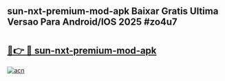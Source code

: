 ## sun-nxt-premium-mod-apk Baixar Gratis Ultima Versao Para Android/IOS 2025 #zo4u7

# <h2><a href="https://ainizakaria.my?title=sun-nxt-premium-mod-apk&ref=20M">🔗👉 🔴 sun-nxt-premium-mod-apk</a></h2>

[![acn](https://github.com/user-attachments/assets/0f9c940e-d8b0-45ae-aac7-cd30a18b3e1c)](https://ainizakaria.my?title=sun-nxt-premium-mod-apk&ref=20M)

